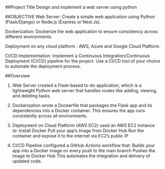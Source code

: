 ##Project Title
Design and implement a web server using python


##OBJECTIVE
Web Server: Create a simple web application using Python (Flask/Django) or Node.js (Express or Nest.Js).

Dockerization: Dockerize the web application to ensure consistency across different environments.

Deployment on any cloud platform : AWS, Azure and Google Cloud Platform.

CI/CD Implementation: Implement a Continuous Integration/Continuous Deployment (CI/CD) pipeline for the project. Use a CI/CD tool of your choice to automate the deployment process.


##Overview
 1. Web Server
    created a Flask-based to-do application, which is a lightweight Python web server that handles routes like adding, viewing, and deleting tasks.

 2. Dockerization
    wrote a Dockerfile that packages the Flask app and its dependencies into a Docker container. This ensures the app runs consistently across all environments.

 3. Deployment on Cloud Platform (AWS EC2)
    used an AWS EC2 instance to:
    Install Docker
    Pull your app’s image from Docker Hub
    Run the container and expose it to the internet via EC2’s public IP

 4. CI/CD Pipeline
    configured a GitHub Actions workflow that:
    Builds your app into a Docker image on every push to the main branch
    Pushes the image to Docker Hub
    This automates the integration and delivery of updated code.